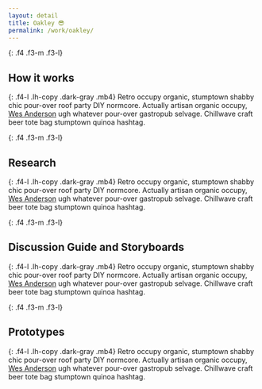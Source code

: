 ```yaml
---
layout: detail
title: Oakley 😎
permalink: /work/oakley/
---
```


{: .f4 .f3-m .f3-l}
## How it works

{: .f4-l .lh-copy .dark-gray .mb4}
Retro occupy organic, stumptown shabby chic pour-over roof party DIY normcore. Actually artisan organic occupy, <a href="#" class="no-underline underline-hover seafoam">Wes Anderson</a> ugh whatever pour-over gastropub selvage. Chillwave craft beer tote bag stumptown quinoa hashtag.


{: .f4 .f3-m .f3-l}
## Research

{: .f4-l .lh-copy .dark-gray .mb4}
Retro occupy organic, stumptown shabby chic pour-over roof party DIY normcore. Actually artisan organic occupy, <a href="#" class="no-underline underline-hover seafoam">Wes Anderson</a> ugh whatever pour-over gastropub selvage. Chillwave craft beer tote bag stumptown quinoa hashtag.


{: .f4 .f3-m .f3-l}
## Discussion Guide and Storyboards

{: .f4-l .lh-copy .dark-gray .mb4}
Retro occupy organic, stumptown shabby chic pour-over roof party DIY normcore. Actually artisan organic occupy, <a href="#" class="no-underline underline-hover seafoam">Wes Anderson</a> ugh whatever pour-over gastropub selvage. Chillwave craft beer tote bag stumptown quinoa hashtag.


{: .f4 .f3-m .f3-l}
## Prototypes

{: .f4-l .lh-copy .dark-gray .mb4}
Retro occupy organic, stumptown shabby chic pour-over roof party DIY normcore. Actually artisan organic occupy, <a href="#" class="no-underline underline-hover seafoam">Wes Anderson</a> ugh whatever pour-over gastropub selvage. Chillwave craft beer tote bag stumptown quinoa hashtag.
